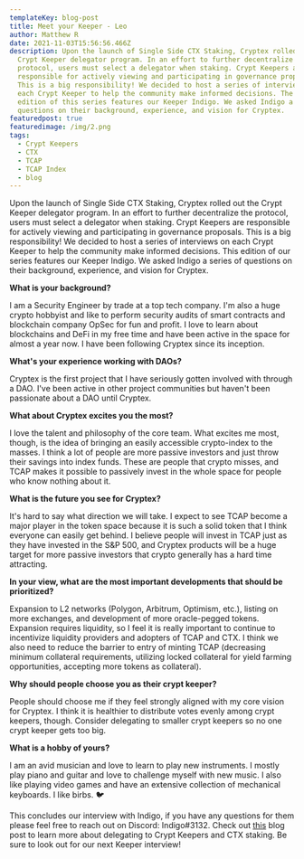 ```yaml
---
templateKey: blog-post
title: Meet your Keeper - Leo
author: Matthew R
date: 2021-11-03T15:56:56.466Z
description: Upon the launch of Single Side CTX Staking, Cryptex rolled out the
  Crypt Keeper delegator program. In an effort to further decentralize the
  protocol, users must select a delegator when staking. Crypt Keepers are
  responsible for actively viewing and participating in governance proposals.
  This is a big responsibility! We decided to host a series of interviews on
  each Crypt Keeper to help the community make informed decisions. The first
  edition of this series features our Keeper Indigo. We asked Indigo a series of
  questions on their background, experience, and vision for Cryptex.
featuredpost: true
featuredimage: /img/2.png
tags:
  - Crypt Keepers
  - CTX
  - TCAP
  - TCAP Index
  - blog
---
```

Upon the launch of Single Side CTX Staking, Cryptex rolled out the Crypt Keeper delegator program. In an effort to further decentralize the protocol, users must select a delegator when staking. Crypt Keepers are responsible for actively viewing and participating in governance proposals. This is a big responsibility! We decided to host a series of interviews on each Crypt Keeper to help the community make informed decisions. This edition of our series features our Keeper Indigo. We asked Indigo a series of questions on their background, experience, and vision for Cryptex.

**What is your background?**

I am a Security Engineer by trade at a top tech company. I'm also a huge crypto hobbyist and like to perform security audits of smart contracts and blockchain company OpSec for fun and profit. I love to learn about blockchains and DeFi in my free time and have been active in the space for almost a year now. I have been following Cryptex since its inception.

**What's your experience working with DAOs?**

Cryptex is the first project that I have seriously gotten involved with through a DAO. I've been active in other project communities but haven't been passionate about a DAO until Cryptex.

**What about Cryptex excites you the most?**

I love the talent and philosophy of the core team. What excites me most, though, is the idea of bringing an easily accessible crypto-index to the masses. I think a lot of people are more passive investors and just throw their savings into index funds. These are people that crypto misses, and TCAP makes it possible to passively invest in the whole space for people who know nothing about it.

**What is the future you see for Cryptex?**

It's hard to say what direction we will take. I expect to see TCAP become a major player in the token space because it is such a solid token that I think everyone can easily get behind. I believe people will invest in TCAP just as they have invested in the S&P 500, and Cryptex products will be a huge target for more passive investors that crypto generally has a hard time attracting.

**In your view, what are the most important developments that should be prioritized?** 

Expansion to L2 networks (Polygon, Arbitrum, Optimism, etc.), listing on more exchanges, and development of more oracle-pegged tokens. Expansion requires liquidity, so I feel it is really important to continue to incentivize liquidity providers and adopters of TCAP and CTX. I think we also need to reduce the barrier to entry of minting TCAP (decreasing minimum collateral requirements, utilizing locked collateral for yield farming opportunities, accepting more tokens as collateral).

**Why should people choose you as their crypt keeper?**

People should choose me if they feel strongly aligned with my core vision for Cryptex. I think it is healthier to distribute votes evenly among crypt keepers, though. Consider delegating to smaller crypt keepers so no one crypt keeper gets too big.

**What is a hobby of yours?**

I am an avid musician and love to learn to play new instruments. I mostly play piano and guitar and love to challenge myself with new music. I also like playing video games and have an extensive collection of mechanical keyboards. I like birbs. 🐦

This concludes our interview with Indigo, if you have any questions for them please feel free to reach out on Discord: Indigo#3132. Check out [this](https://cryptex.finance/blog/2021-10-07-how-to-use-single-side-staking-delegate-to-crypt-keepers/) blog post to learn more about delegating to Crypt Keepers and CTX staking. Be sure to look out for our next Keeper interview!